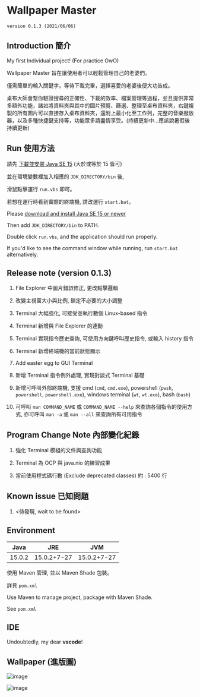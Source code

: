 # Wallpaper Master

`version 0.1.3 (2021/06/06)`

## Introduction 簡介

My first Individual project! (For practice OwO)

Wallpaper Master 旨在讓使用者可以輕鬆管理自己的老婆們。

僅需簡單的輸入關鍵字，等待下載完畢，選擇喜愛的老婆後便大功告成。

桌布大師會幫你驗證搜尋的正確性、下載的效率、檔案管理等過程，並且提供非常多額外功能，諸如將資料夾與其中的圖片預覽、篩選、整理至桌布資料夾，右鍵複製的所有圖片可以直接存入桌布資料夾，還附上最小化至工作列，完整的音樂撥放器，以及多種快捷鍵支持等，功能眾多請盡情享受。(持續更新中...應該說暑假後持續更新)

## Run 使用方法

請先 [下載並安裝 Java SE 15](https://www.oracle.com/tw/java/technologies/javase-downloads.html) (大於或等於 15 皆可)

並在環境變數裡加入相應的 `JDK_DIRECTORY/bin` 後,

滑鼠點擊運行 `run.vbs` 即可。

若想在運行時看到實際的終端機, 請改運行 `start.bat`。

Please [download and install Java SE 15 or newer](https://www.oracle.com/tw/java/technologies/javase-downloads.html)

Then add `JDK_DIRECTORY/bin` to PATH.

Double click `run.vbs`, and the application should run properly.

If you'd like to see the command window while running, run `start.bat` alternatively.

## Release note (version 0.1.3)

1. File Explorer 中圖片錯誤修正, 更改點擊邏輯

2. 改變主視窗大小與比例, 鎖定不必要的大小調整

3. Terminal 大幅強化, 可接受並執行數個 Linux-based 指令

4. Terminal 新增與 File Explorer 的連動

5. Terminal 實現指令歷史查詢, 可使用方向鍵呼叫歷史指令, 或輸入 history 指令

6. Terminal 新增終端機的當前狀態顯示

7. Add easter egg to GUI Terminal

8. 新增 Terminal 指令例外處理, 實現對談式 Terminal 基礎

9. 新增可呼叫外部終端機, 支援 cmd (`cmd`, `cmd.exe`), powershell (`pwsh`, `powershell`, `powershell.exe`), windows terminal (`wt`, `wt.exe`), bash (`bash`)

10. 可呼叫 `man COMMAND_NAME` 或 `COMMAND_NAME --help` 來查詢各個指令的使用方式, 亦可呼叫 `man -a` 或 `man --all` 來查詢所有可用指令

## Program Change Note 內部變化紀錄

1. 強化 Terminal 模組的文件與查詢功能

2. Terminal 為 OCP 與 java.nio 的練習成果

3. 當前使用程式碼行數 (Exclude deprecated classes) 約 : 5400 行

## Known issue 已知問題

1. <待發現, wait to be found>

## Environment

Java|JRE|JVM
-|:-:|-
15.0.2|15.0.2+7-27|15.0.2+7-27

使用 Maven 管理, 並以 Maven Shade 包裝。

詳見 `pom.xml`

Use Maven to manage project, package with Maven Shade.

See `pom.xml`

## IDE

Undoubtedly, my dear **vscode**!

## Wallpaper (進版圖)

![image](https://i.imgur.com/OqV05rM.jpg)

![image](https://i.imgur.com/sktWxXr.jpg)
